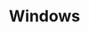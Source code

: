 ---
title: "Windows"
draft: false
images: []
menu:
  docs:
    parent: "Privilege Escalation"
weight: 100
toc: true
---